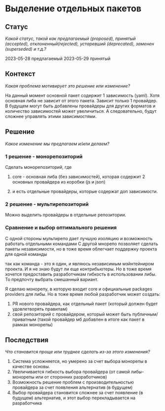 # Выделение отдельных пакетов

## Статус

*Какой статус, такой как предлагаемый (proposed), принятый (accepted), отклоненный(rejected), устаревший (deprecated), заменен (superseded) и т.д.?*

2023-05-28 предлагаемый
2023-05-29 принятый

## Контекст

*Какая проблема мотивирует это решение или изменение?*

На данный момент основной пакет содержит 1 зависимость (yaml). Хотя основная либа не зависит от этого пакета. Зависит только 1 провайдер. В будущем могут быть добавлены провайдеры для других форматов и количество зависимостей может увеличиться. А следовательно, будут сложнее управлять этими зависимостями.

## Решение

*Какое изменение мы предлагаем и/или делаем?*

### 1 решение - монорепозиторий

Сделать монорепозиторий, где

1. core - основная либа (без зависимостей), которая содержит 2 основных провайдера из коробки (js и json)

2. и есть отдельные провайдеры, которые содержат доп зависимости.

### 2 решение - мультирепозиторий

Можно выделить провайдеры в отдельные репозитории.

### Сравнение и выбор оптимального решения

С одной стороны мультирепо дает лучшую изоляцию и возможность работать отдельными командами
С другой мнорепо позволяет сделать пакеты независимости, но в тоже время облегчает поддержку проекта для одной команды

так как команда - это я один, и являюсь независимым мэйнтейниром проекта. И я не знаю будут ли еще контрибьютеры. Но в тоже время хочется предоставить разработчикам гибкость в использовании либы. То предпочту выбрать смешанный вариант.

Я сделаю монорепу, в которую входит core и официальные packages providers для либы. Но в тоже время любой разработчик может создать:

1. PR нового провайдера, как отдельный пакет (который должен будет удовлетворять правилам)
2. свой репозиторий с провайдером, который может быть публичным/приватным (такой провайдер мб добавлен в итоге как пакет в рамках монорепы)

## Последствия

*Что становится проще или труднее сделать из-за этого изменения?*

1. Система усложняется, но умерено за счет выбора монорепы в качестве основы.
2. Увеличивается гибкость выбора провайдера (от самой либы-монорепы или от сторонних разработчиков)
3. Возможность решение проблем с производительностью провайдера за счет появления альтернатив (в будущем)
4. Выбор провайдера становится сложнее за счет появление (в будущем) альтернатив, и этот выбор перекладывается на разработчика
